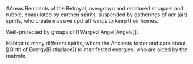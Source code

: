 #Areas 
Remnants of the Betrayal, overgrown and renatured shrapnel and rubble, coagulated by earthen spirits, suspended  by gatherings of aer (air) spirits, who create massive updraft winds to keep their homes.

Well-protected by groups of [[Warped Angel|Angels]]. 

Habitat to many different spirits, whom the Ancients foster and care about.
[[Birth of Energy|Birthplace]] to manifested energies, who are aided by the midwife. 

